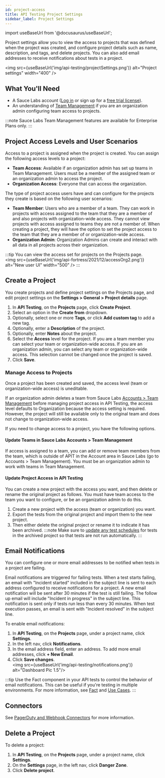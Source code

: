 ```yaml
---
id: project-access
title: API Testing Project Settings
sidebar_label: Project Settings
---
```


import useBaseUrl from '@docusaurus/useBaseUrl';

Project settings allow you to view the access to projects that was defined when the project was created, and configure project details such as name, description, and tags, and delete projects. You can also add email addresses to receive notifications about tests in a project.

<img src={useBaseUrl('img/api-testing/projectSettings.png')} alt="Project settings" width="400" />

## What You'll Need

- A Sauce Labs account ([Log in](https://accounts.saucelabs.com/am/XUI/#login/) or sign up for a [free trial license](https://saucelabs.com/sign-up)).
- An understanding of [Team Management](/basics/acct-team-mgmt/managing-user-info/) if you are an organization admin configuring team access to projects.

:::note
Sauce Labs Team Management features are available for <span className="sauceDBlue">Enterprise Plans only</span>.
:::

## Project Access Levels and User Scenarios

Access to a project is assigned when the project is created. You can assign the following access levels to a project:

- **Team Access**: Available if an organization admin has set up teams in Team Management. Users must be a member of the assigned team or an organization admin to access the project.
- **Organization Access**: Everyone that can access the organization.

The type of project access users have and can configure for the projects they create is based on the following user scenarios:

- **Team Member**: Users who are a member of a team. They can work in projects with access assigned to the team that they are a member of and also projects with organization-wide access. They cannot view projects with access assigned to teams they are not a member of. When creating a project, they will have the option to set the project access to the team that they are a member of or organization-wide access.
- **Organization Admin**: Organization Admins can create and interact with all data in all projects across their organization.

:::tip
You can view the access set for projects on the Projects page.<br/><img src={useBaseUrl('img/api-fortress/2021/12/accessOrg2.png')} alt="New user UI" width="500" />
:::

## Create a Project

You create projects and define project settings on the Projects page, and edit project settings on the **Settings > General > Project details** page.

1. In **API Testing**, on the **Projects** page, click **Create Project**.
1. Select an option in the **Create from** dropdown.
1. Optionally, select one or more **Tags**, or click **Add custom tag** to add a new tag.
1. Optionally, enter a **Description** of the project.
1. Optionally, enter **Notes** about the project.
1. Select the **Access** level for the project. If you are a team member you can select your team or organization-wide access. If you are an organization admin, you can select any team or organization-wide access. This selection cannot be changed once the project is saved.
1. Click **Save**.

### Manage Access to Projects

Once a project has been created and saved, the access level (team or organization-wide access) is uneditable.

If an organization admin deletes a team from Sauce Labs [Accounts > Team Management](/basics/acct-team-mgmt/managing-user-info/) before managing project access in API Testing, the access level defaults to Organization because the access setting is required. However, the project will still be available only to the original team and does not change to organization-wide access.

If you need to change access to a project, you have the following options.

#### Update Teams in Sauce Labs Accounts > Team Management

If access is assigned to a team, you can add or remove team members from the team, which is outside of APIT in the Account area in Sauce Labs (go to Accounts > Team Management). You must be an organization admin to work with teams in Team Management.

#### Update Project Access in API Testing

You can create a new project with the access you want, and then delete or rename the original project as follows. You must have team access to the team you want to configure, or be an organization admin to do this.

1.  Create a new project with the access (team or organization) you want.
2.  Export the tests from the original project and import them to the new project.
3.  Then either delete the original project or rename it to indicate it has been archived.
    :::note
    Make sure to [update any test schedules](/api-testing/schedule-test/) for tests in the archived project so that tests are not run automatically.
    :::

## Email Notifications

You can configure one or more email addresses to be notified when tests in a project are failing.

Email notifications are triggered for failing tests. When a test starts failing, an email with "Incident started" included in the subject line is sent to each address configured to receive notifications for a project. A new email notification will be sent after 30 minutes if the test is still failing. The follow up email will include "Incident in progress" in the subject line. This notification is sent only if tests run less than every 30 minutes. When test execution passes, an email is sent with "Incident resolved" in the subject line.

To enable email notifications:

1. In **API Testing**, on the **Projects** page, under a project name, click **Settings**.
2. In the left nav, click **Notifications**.
3. In the email address field, enter an address. To add more email addresses, click **+ New Email**.
4. Click **Save changes**.
   <br/><img src={useBaseUrl('img/api-testing/notifications.png')} alt="Dashboard Pic 1.5"/>

:::tip
Use the Fact component in your API tests to control the behavior of email notifications. This can be useful if you're testing in multiple environments. For more information, see [Fact](/api-testing/composer/other-components/#fact) and [Use Cases](/api-testing/use-cases/fact/).
:::

## Connectors

See [PagerDuty and Webhook Connectors](/api-testing/integrations/pagerduty-webhooks/) for more information.

## Delete a Project

To delete a project:

1. In **API Testing**, on the **Projects** page, under a project name, click **Settings**.
2. On the **Settings** page, in the left nav, click **Danger Zone**.
3. Click **Delete project**.
